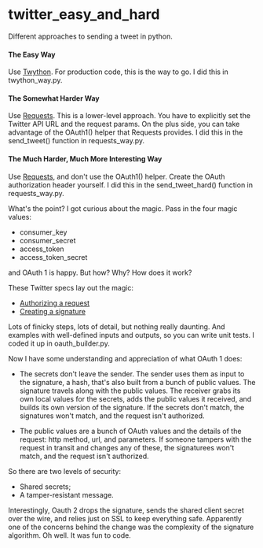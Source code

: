 # twitter_easy_and_hard

Different approaches to sending a tweet in python.

#### The Easy Way

Use [Twython](https://github.com/ryanmcgrath/twython). For production code, this is the way to go. I did this in twython_way.py.

#### The Somewhat Harder Way

Use [Requests](https://2.python-requests.org/en/master/). This is a lower-level approach. You have to explicitly set the Twitter API URL and the request params. On the plus side, you can take advantage of the OAuth1() helper that Requests provides. I did this in the send_tweet() function in requests_way.py.

#### The Much Harder, Much More Interesting Way

Use [Requests](https://2.python-requests.org/en/master/), and don't use the OAuth1() helper. Create the OAuth authorization header yourself. I did this in the send_tweet_hard() function in requests_way.py.

What's the point? I got curious about the magic. Pass in the four magic values:

* consumer_key
* consumer_secret
* access_token
* access_token_secret

and OAuth 1 is happy. But how? Why? How does it work?

These Twitter specs lay out the magic:

* [Authorizing a request](https://developer.twitter.com/en/docs/basics/authentication/guides/authorizing-a-request.html)
* [Creating a signature](https://developer.twitter.com/en/docs/basics/authentication/guides/creating-a-signature.html)

Lots of finicky steps, lots of detail, but nothing really daunting. And examples with well-defined inputs and outputs, so you can write unit tests. I coded it up in oauth_builder.py.

Now I have some understanding and appreciation of what OAuth 1 does:

* The secrets don't leave the sender. The sender uses them as input to the signature, a hash, that's also built from a bunch of public values. The signature travels along with the public values. The receiver grabs its own local values for the secrets, adds the public values it received, and builds its own version of the signature. If the secrets don't match, the signatures won't match, and the request isn't authorized.

* The public values are a bunch of OAuth values and the details of the request: http method, url, and parameters. If someone tampers with the request in transit and changes any of these, the signaturees won't match, and the request isn't authorized.

So there are two levels of security:
* Shared secrets;
* A tamper-resistant message.

Interestingly, Oauth 2 drops the signature, sends the shared client secret over the wire, and relies just on SSL to keep everything safe. Apparently one of the concerns behind the change was the complexity of the signature algorithm. Oh well. It was fun to code.
